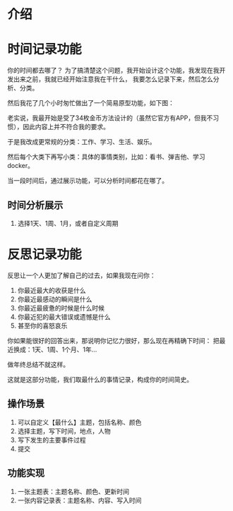# 介绍

# 时间记录功能
你的时间都去哪了？
为了搞清楚这个问题，我开始设计这个功能，我发现在我开发出来之前，我就已经开始注意我在干什么，
我要怎么记录下来，然后怎么分析、分类。

然后我花了几个小时匆忙做出了一个简易原型功能，如下图：

老实说，我最开始是受了34枚金币方法设计的（虽然它官方有APP，但我不习惯），因此内容上并不符合我的要求。

于是我改成更常规的分类：工作、学习、生活、娱乐。

然后每个大类下再写小类：具体的事情类别，比如：看书、弹吉他、学习docker。

当一段时间后，通过展示功能，可以分析时间都花在哪了。

## 时间分析展示
1. 选择1天、1周、1月，或者自定义周期

# 反思记录功能
反思让一个人更加了解自己的过去，如果我现在问你：
1. 你最近最大的收获是什么
2. 你最近最感动的瞬间是什么
3. 你最近最疲惫的时候是什么时候
4. 你最近犯的最大错误或遗憾是什么
5. 甚至你的喜怒哀乐

你如果能很好的回答出来，那说明你记忆力很好，那么现在再精确下时间：
把最近换成：1天、1周、1个月、1年...

做年终总结不就这样。

这就是这部分功能，我们取最什么的事情记录，构成你的时间简史。

## 操作场景
1. 可以自定义【最什么】主题，包括名称、颜色
2. 选择主题，写下时间，地点，人物
3. 写下发生的主要事件过程
4. 提交

## 功能实现
1. 一张主题表：主题名称、颜色、更新时间
2. 一张内容记录表：主题名称、内容、写入时间
